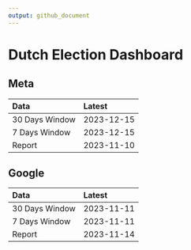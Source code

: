 ```yaml
---
output: github_document
---
```


# Dutch Election Dashboard



## Meta


|Data           |Latest     |
|:--------------|:----------|
|30 Days Window |2023-12-15 |
|7 Days Window  |2023-12-15 |
|Report         |2023-11-10 |

## Google


|Data           |Latest     |
|:--------------|:----------|
|30 Days Window |2023-11-11 |
|7 Days Window  |2023-11-11 |
|Report         |2023-11-14 |
